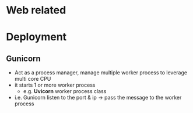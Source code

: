 # Web related

# Deployment

## Gunicorn

- Act as a process manager, manage multiple worker process to leverage multi core CPU
- it starts 1 or more worker process
    - e.g. **Uvicorn** worker process class
- i.e. Gunicorn listen to the port & ip → pass the message to the worker process